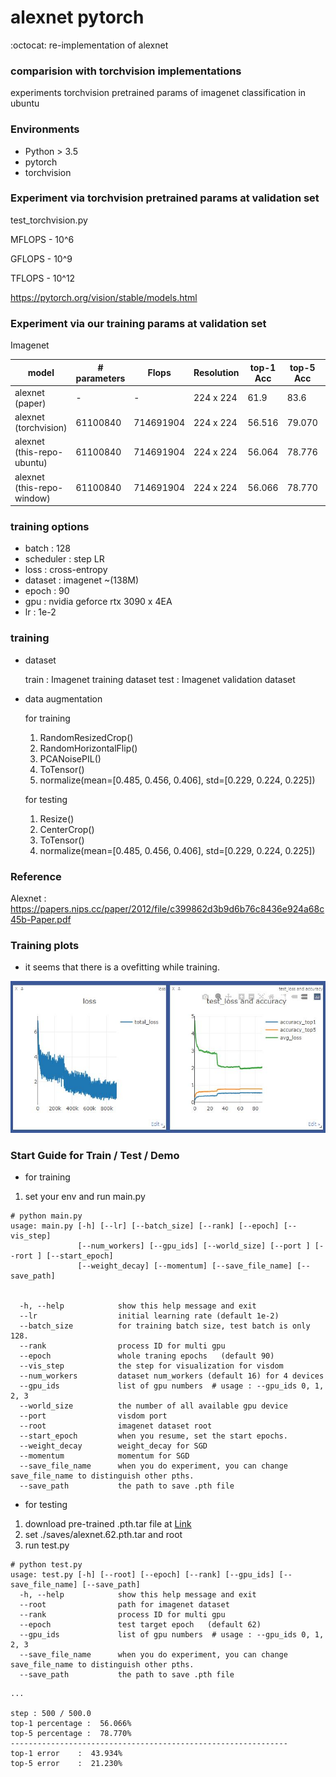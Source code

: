 # alexnet pytorch 

:octocat: re-implementation of alexnet  

### comparision with torchvision implementations    

experiments torchvision pretrained params of imagenet classification in ubuntu

### Environments

- Python > 3.5
- pytorch 
- torchvision 

### Experiment via torchvision pretrained params at validation set

test_torchvision.py 

MFLOPS - 10^6

GFLOPS - 10^9

TFLOPS - 10^12

https://pytorch.org/vision/stable/models.html

### Experiment via our training params at validation set

Imagenet

|model                 | # parameters      | Flops              | Resolution | top-1 Acc | top-5 Acc | top-1 Err | top-5 Err | epoch |
|----------------------|-------------------| ------------------ | ---------- | --------- |-----------|-----------| ----------|-------| 
|alexnet (paper)       | -                 | -                  | 224 x 224  | 61.9      | 83.6      | 38.1      | 16.4      |  -    |
|alexnet (torchvision) | 61100840          | 714691904          | 224 x 224  | 56.516    | 79.070    | 43.484    | 20.93     |  _    |
|alexnet (this-repo-ubuntu)   | 61100840          | 714691904          | 224 x 224  | 56.064    | 78.776    | 43.936    | 21.224    |  62   |
|alexnet (this-repo-window)   | 61100840          | 714691904          | 224 x 224  | 56.066    | 78.770    | 43.934    | 21.230    |  62   |

### training options

- batch : 128
- scheduler : step LR
- loss : cross-entropy
- dataset : imagenet ~(138M)
- epoch : 90
- gpu : nvidia geforce rtx 3090 x 4EA
- lr : 1e-2

### training

- dataset

    train : Imagenet training dataset
    test : Imagenet validation dataset

- data augmentation

    for training

    1. RandomResizedCrop()
    2. RandomHorizontalFlip()
    3. PCANoisePIL()
    4. ToTensor()
    5. normalize(mean=[0.485, 0.456, 0.406], std=[0.229, 0.224, 0.225])
    
    for testing
    
    1. Resize()
    2. CenterCrop()
    3. ToTensor()
    4. normalize(mean=[0.485, 0.456, 0.406], std=[0.229, 0.224, 0.225])
    
### Reference

Alexnet : https://papers.nips.cc/paper/2012/file/c399862d3b9d6b76c8436e924a68c45b-Paper.pdf

### Training plots

- it seems that there is a ovefitting while training. 

![](./figures/plots.JPG)

### Start Guide for Train / Test / Demo

- for training

1. set your env and run main.py

```
# python main.py 
usage: main.py [-h] [--lr] [--batch_size] [--rank] [--epoch] [--vis_step]
               [--num_workers] [--gpu_ids] [--world_size] [--port ] [--rort ] [--start_epoch]
               [--weight_decay] [--momentum] [--save_file_name] [--save_path]
               

  -h, --help            show this help message and exit
  --lr                  initial learning rate (default 1e-2) 
  --batch_size          for training batch size, test batch is only 128.
  --rank                process ID for multi gpu
  --epoch               whole traning epochs   (default 90)
  --vis_step            the step for visualization for visdom 
  --num_workers         dataset num_workers (default 16) for 4 devices
  --gpu_ids             list of gpu numbers  # usage : --gpu_ids 0, 1, 2, 3
  --world_size          the number of all available gpu device 
  --port                visdom port 
  --root                imagenet dataset root
  --start_epoch         when you resume, set the start epochs. 
  --weight_decay        weight_decay for SGD
  --momentum            momentum for SGD
  --save_file_name      when you do experiment, you can change save_file_name to distinguish other pths.
  --save_path           the path to save .pth file

```

- for testing

1. download pre-trained .pth.tar file at [Link](https://livecauac-my.sharepoint.com/:u:/g/personal/csm8167_cau_ac_kr/EYwVCePy2qNFkTTYspUwRVQBixrIozXcjt22SiVHg_I3iw?e=Q9uioS)
2. set ./saves/alexnet.62.pth.tar and root
3. run test.py

```
# python test.py 
usage: test.py [-h] [--root] [--epoch] [--rank] [--gpu_ids] [--save_file_name] [--save_path]
  -h, --help            show this help message and exit
  --root                path for imagenet dataset
  --rank                process ID for multi gpu
  --epoch               test target epoch   (default 62)
  --gpu_ids             list of gpu numbers  # usage : --gpu_ids 0, 1, 2, 3
  --save_file_name      when you do experiment, you can change save_file_name to distinguish other pths.
  --save_path           the path to save .pth file

```

```
...

step : 500 / 500.0
top-1 percentage :  56.066%
top-5 percentage :  78.770%
--------------------------------------------------------------
top-1 error    :  43.934%
top-5 error    :  21.230%
```
